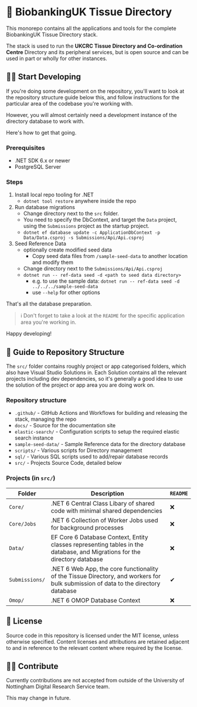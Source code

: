 # 🏥 BiobankingUK Tissue Directory

This monorepo contains all the applications and tools for the complete BiobankingUK Tissue Directory stack.

The stack is used to run the **UKCRC Tissue Directory and Co-ordination Centre** Directory and its peripheral services, but is open source and can be used in part or wholly for other instances.

## 👩‍💻 Start Developing

If you're doing some development on the repository, you'll want to look at the repository structure guide below this, and follow instructions for the particular area of the codebase you're working with.

However, you will almost certainly need a development instance of the directory database to work with.

Here's how to get that going.

### Prerequisites

- .NET SDK 6.x or newer
- PostgreSQL Server

### Steps

1. Install local repo tooling for .NET
   - `dotnet tool restore` anywhere inside the repo
1. Run database migrations
   - Change directory next to the `src` folder.
   - You need to specify the DbContext, and target the `Data` project, using the `Submissions` project as the startup project.
   - `dotnet ef database update -c ApplicationDbContext -p Data/Data.csproj -s Submissions/Api/Api.csproj`
1. Seed Reference Data
   - optionally create modified seed data
       - Copy seed data files from `/sample-seed-data` to another location and modify them
   - Change directory next to the `Submissions/Api/Api.csproj`
   - `dotnet run -- ref-data seed -d <path to seed data directory>`
       - e.g. to use the sample data: `dotnet run -- ref-data seed -d ../../../sample-seed-data`
       - use `--help` for other options

That's all the database preparation.

> ℹ Don't forget to take a look at the `README` for the specific application area you're working in.

Happy developing!

## 📂 Guide to Repository Structure

The `src/` folder contains roughly project or app categorised folders, which also have Visual Studio Solutions in. Each Solution contains all the relevant projects including dev dependencies, so it's generally a good idea to use the solution of the project or app area you are doing work on.

### Repository structure

- `.github/` - GitHub Actions and Workflows for building and releasing the stack, managing the repo
- `docs/` - Source for the documentation site
- `elastic-search/` - Configuration scripts to setup the required elastic search instance
- `sample-seed-data/` - Sample Reference data for the directory database
- `scripts/` - Various scripts for Directory management
- `sql/` - Various SQL scripts used to add/repair database records
- `src/` - Projects Source Code, detailed below

### Projects (in `src/`)

| Folder                        | Description                                                                                                                                       | `README` |
| ----------------------------- | ------------------------------------------------------------------------------------------------------------------------------------------------- | -------- |
| `Core/`                       | .NET 6 Central Class Libary of shared code with minimal shared dependencies                                                                       | ❌       |
| `Core/Jobs`                   | .NET 6 Collection of Worker Jobs used for background processes                                                                                    | ❌       |
| `Data/`                       | EF Core 6 Database Context, Entity classes representing tables in the database, and Migrations for the directory database                                                                             | ❌       |
| `Submissions/`                | .NET 6 Web App, the core functionality of the Tissue Directory, and workers for bulk submission of data to the directory database                                                                  | ✔        |
| `Omop/`                | .NET 6 OMOP Database Context                                                                  | ❌        |

## 🧾 License

Source code in this repository is licensed under the MIT license, unless otherwise specified. Content licenses and attributions are retained adjacent to and in reference to the relevant content where required by the license.

## 👩‍🏭 Contribute

Currently contributions are not accepted from outside of the University of Nottingham Digital Research Service team.

This may change in future.
